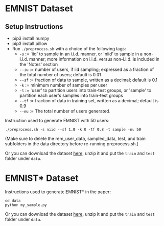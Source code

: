 # EMNIST Dataset

## Setup Instructions
- pip3 install numpy
- pip3 install pillow
- Run ```./preprocess.sh``` with a choice of the following tags:
    - ```-s``` := 'iid' to sample in an i.i.d. manner, or 'niid' to sample in a non-i.i.d. manner; more information on i.i.d. versus non-i.i.d. is included in the 'Notes' section
    - ```--iu``` := number of users, if iid sampling; expressed as a fraction of the total number of users; default is 0.01
    - ```--sf``` := fraction of data to sample, written as a decimal; default is 0.1
    - ```-k``` := minimum number of samples per user
    - ```-t``` := 'user' to partition users into train-test groups, or 'sample' to partition each user's samples into train-test groups
    - ```--tf``` := fraction of data in training set, written as a decimal; default is 0.9
    - ```--nu``` := The total number of users generated.

Instruction used to generate EMNIST with 50 users:

```
./preprocess.sh -s niid --sf 1.0 -k 0 -tf 0.8 -t sample -nu 50
```




(Make sure to delete the rem\_user\_data, sampled\_data, test, and train subfolders in the data directory before re-running preprocess.sh.)

Or you can download the dataset [here](https://drive.google.com/file/d/1QWSAN-L_llVrWZlTdj9bD6ohH3XHSTKJ/view?usp=sharing), unzip it and put the `train` and `test` folder under `data`.


# EMNIST* Dataset

Instructions used to generate EMNIST* in the paper:

```
cd data
python my_sample.py
```

Or you can download the dataset [here](https://drive.google.com/file/d/1hnwa6YuAJBd6HAh2vZnzAK_MaxID5WT5/view?usp=sharing), unzip it and put the `train` and `test` folder under `data`.

